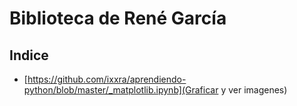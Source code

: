 # Biblioteca de René García

## Indice

* [https://github.com/ixxra/aprendiendo-python/blob/master/_matplotlib.ipynb](Graficar y ver imagenes)
